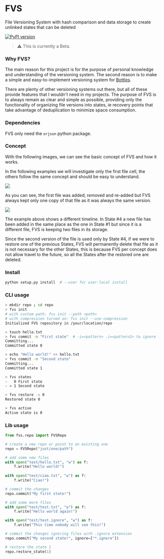 # FVS
File Versioning System with hash comparison and data storage to create unlinked 
states that can be deleted

[![PyPI version](https://badge.fury.io/py/FVS.svg)](https://badge.fury.io/py/FVS)

> ⚠️ This is currently a Beta.

### Why FVS?
The main reason for this project is for the purpose of personal knowledge and 
understanding of the versioning system. The second reason is to make a simple
and easy-to-implement versioning system for [Bottles](https://github.com/bottlesdevs/Bottles).

There are plenty of other versioning systems out there, but all of these 
provide features that I wouldn't need in my projects. The purpose of FVS is to 
always remain as clear and simple as possible, providing only the functionality 
of organizing file versions into states, ie recovery points that take advantage 
of deduplication to minimize space consumption.

### Dependencies
FVS only need the `orjson` python package.

### Concept
With the following images, we can see the basic concept of FVS and how it works.

In the following examples we will investigate only the first file cell, the
others follow the same concept and should be easy to understand.

![](https://github.com/mirkobrombin/FVS/raw/main/data/cnpt_1.png)

As you can see, the first file was added, removed and re-added but FVS always 
kept only one copy of that file as it was always the same version.

![](https://github.com/mirkobrombin/FVS/raw/main/data/cnpt_2.png)

The example above shows a different timeline. In State #4 a new file has been 
added in the same place as the one in State #1 but since it is a different 
file, FVS is keeping two files in its storage.

Since the second version of the file is used only by State #4, if we were to 
restore one of the previous States, FVS will permanently delete that file as 
it is not necessary for the other States, this is because FVS per concept 
does not allow travel to the future, so all the States after the restored one 
are deleted.

### Install
```bash
python setup.py install  # --user for user-local install
```

### CLI usage
```bash
> mkdir repo ; cd repo
> fvs init  
# with custom path: fvs init --path <path>
# with compression turned on: fvs init --use-compression
Initialized FVS repository in /your/location/repo

> touch hello.txt
> fvs commit -m "First state"  # -i=<pattern> -i=<pattern2> to ignore files
Committing...
Committed state 0

> echo "Hello world!" >> hello.txt
> fvs commit -m "Second state"
Committing...
Committed state 1

> fvs states
-   0 First state
- ➔ 1 Second state

> fvs restore -s 0
Restored state 0

> fvs active
Active state is 0
```

### Lib usage

```python
from fvs.repo import FVSRepo

# create a new repo or point to an existing one
repo = FVSRepo("just/one/path")

# add some new files
with open("test/hello.txt", "w") as f:
    f.write("Hello world!")
    
with open("test/ciao.txt", "w") as f:
    f.write("Ciao!")

# commit the changes
repo.commit("My first state!")

# add some more files
with open("test/test.txt", "w") as f:
    f.write("Hello world again!")

with open("test/test.ignore", "w") as f:
    f.write("This time nobody will see this!")

# commit the changes ignoring files with .ignore extension
repo.commit("My second state!", ignore=["*.ignore"])

# restore the state 1
repo.restore_state(1)
```
